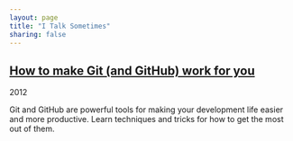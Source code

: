 ```yaml
---
layout: page
title: "I Talk Sometimes"
sharing: false
---
```


## [How to make Git (and GitHub) work for you](openblend.html)
<p class="meta">2012</p>
Git and GitHub are powerful tools for making your development life easier and
more productive. Learn techniques and tricks for how to get the most out of
them.

